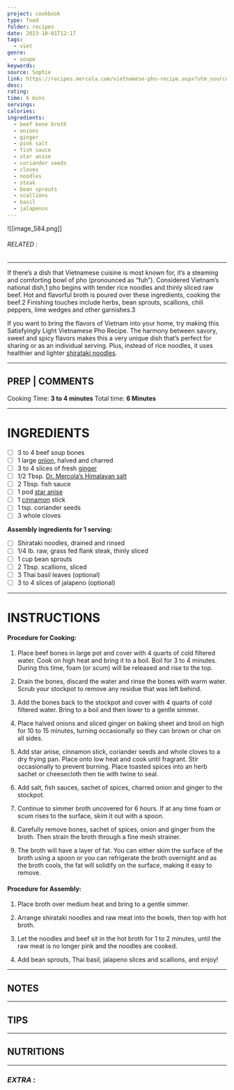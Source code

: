 ```yaml
---
project: cookbook
type: food
folder: recipes
date: 2023-10-01T12:17
tags:
  - viet
genre:
  - soupe
keywords: 
source: Sophie
link: https://recipes.mercola.com/vietnamese-pho-recipe.aspx?utm_source=dnl&utm_medium=email&utm_content=art2&utm_campaign=20180325Z1_UCM&et_cid=DM200262&et_rid=256822028
desc: 
rating: 
time: 6 mins
servings: 
calories: 
ingredients:
  - beef bone broth
  - onions
  - ginger
  - pink salt
  - fish sauce
  - star anise
  - coriander seeds
  - cloves
  - noodles
  - steak
  - bean sprouts
  - scallions
  - basil
  - jalapenos
---
```


![[image_584.png]]
###### *RELATED* : 
---
If there’s a dish that Vietnamese cuisine is most known for, it’s a steaming and comforting bowl of pho (pronounced as “fuh”). Considered Vietnam’s national dish,1 pho begins with tender rice noodles and thinly sliced raw beef. Hot and flavorful broth is poured over these ingredients, cooking the beef.2 Finishing touches include herbs, bean sprouts, scallions, chili peppers, lime wedges and other garnishes.3

If you want to bring the flavors of Vietnam into your home, try making this Satisfyingly Light Vietnamese Pho Recipe. The harmony between savory, sweet and spicy flavors makes this a very unique dish that’s perfect for sharing or as an individual serving. Plus, instead of rice noodles, it uses healthier and lighter [shirataki noodles](https://articles.mercola.com/sites/articles/archive/2016/05/23/shirataki-noodles-high-fiber-food.aspx).

---
## PREP | COMMENTS

Cooking Time: **3 to 4 minutes** Total time: **6 Minutes**

---
# INGREDIENTS

- [ ] 3 to 4 beef soup bones
- [ ] 1 large [onion](https://foodfacts.mercola.com/onion.html), halved and charred
- [ ] 3 to 4 slices of fresh [ginger](https://foodfacts.mercola.com/ginger.html)
- [ ] 1/2 Tbsp. [Dr. Mercola’s Himalayan salt](https://products.mercola.com/himalayan-salt/)
- [ ] 2 Tbsp. fish sauce
- [ ] 1 pod [star anise](https://articles.mercola.com/herbs-spices/star-anise.aspx)
- [ ] 1 [cinnamon](https://articles.mercola.com/herbs-spices/cinnamon.aspx) stick
- [ ] 1 tsp. coriander seeds
- [ ] 3 whole cloves
    
**Assembly ingredients for 1 serving:**

- [ ] Shirataki noodles, drained and rinsed
- [ ] 1/4 lb. raw, grass fed flank steak, thinly sliced
- [ ] 1 cup bean sprouts
- [ ] 2 Tbsp. scallions, sliced
- [ ] 3 Thai basil leaves (optional)
- [ ] 3 to 4 slices of jalapeno (optional)

---
# INSTRUCTIONS

#### Procedure for Cooking:  

1. Place beef bones in large pot and cover with 4 quarts of cold filtered water. Cook on high heat and bring it to a boil. Boil for 3 to 4 minutes. During this time, foam (or scum) will be released and rise to the top.
    
2. Drain the bones, discard the water and rinse the bones with warm water. Scrub your stockpot to remove any residue that was left behind.
    
3. Add the bones back to the stockpot and cover with 4 quarts of cold filtered water. Bring to a boil and then lower to a gentle simmer.
    
4. Place halved onions and sliced ginger on baking sheet and broil on high for 10 to 15 minutes, turning occasionally so they can brown or char on all sides.
    
5. Add star anise, cinnamon stick, coriander seeds and whole cloves to a dry frying pan. Place onto low heat and cook until fragrant. Stir occasionally to prevent burning. Place toasted spices into an herb sachet or cheesecloth then tie with twine to seal.
    
6. Add salt, fish sauces, sachet of spices, charred onion and ginger to the stockpot.
    
7. Continue to simmer broth uncovered for 6 hours. If at any time foam or scum rises to the surface, skim it out with a spoon.
    
8. Carefully remove bones, sachet of spices, onion and ginger from the broth. Then strain the broth through a fine mesh strainer.
    
9. The broth will have a layer of fat. You can either skim the surface of the broth using a spoon or you can refrigerate the broth overnight and as the broth cools, the fat will solidify on the surface, making it easy to remove.
    
#### **Procedure for Assembly:**

1. Place broth over medium heat and bring to a gentle simmer.
    
2. Arrange shirataki noodles and raw meat into the bowls, then top with hot broth.
    
3. Let the noodles and beef sit in the hot broth for 1 to 2 minutes, until the raw meat is no longer pink and the noodles are cooked.
    
4. Add bean sprouts, Thai basil, jalapeno slices and scallions, and enjoy!

---
## NOTES



---
## TIPS



---
## NUTRITIONS



---
### *EXTRA* :



